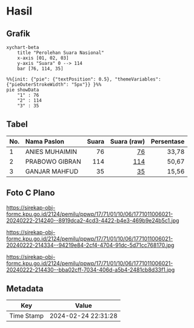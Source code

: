 # Hasil

## Grafik

```mermaid
xychart-beta
    title "Perolehan Suara Nasional"
    x-axis [01, 02, 03]
    y-axis "Suara" 0 --> 114
    bar [76, 114, 35]
```

```mermaid
%%{init: {"pie": {"textPosition": 0.5}, "themeVariables": {"pieOuterStrokeWidth": "5px"}} }%%
pie showData
    "1" : 76
    "2" : 114
    "3" : 35
```

## Tabel

| No. | Nama Paslon    | Suara | Suara (raw) | Persentase |
|:--- |:-------------- | -----:| -----------:| ----------:|
| 1   | ANIES MUHAIMIN | 76    | [76][p-1]   | 33,78      |
| 2   | PRABOWO GIBRAN | 114   | [114][p-2]  | 50,67      |
| 3   | GANJAR MAHFUD  | 35    | [35][p-3]   | 15,56      |


[p-1]: https://github.com/gigit-pemilu/pemilu-2024/blob/main/pilpres/hitung-suara/sub/17-bengkulu/sub/71-kota-bengkulu/sub/01-selebar/sub/1006-sumur-dewa/sub/021-tps/sub/paslon-1.txt
[p-2]: https://github.com/gigit-pemilu/pemilu-2024/blob/main/pilpres/hitung-suara/sub/17-bengkulu/sub/71-kota-bengkulu/sub/01-selebar/sub/1006-sumur-dewa/sub/021-tps/sub/paslon-2.txt
[p-3]: https://github.com/gigit-pemilu/pemilu-2024/blob/main/pilpres/hitung-suara/sub/17-bengkulu/sub/71-kota-bengkulu/sub/01-selebar/sub/1006-sumur-dewa/sub/021-tps/sub/paslon-3.txt

## Foto C Plano

https://sirekap-obj-formc.kpu.go.id/2124/pemilu/ppwp/17/71/01/10/06/1771011006021-20240222-214240--8919dca2-4cd3-4422-b4e3-469b9e24b5c1.jpg

https://sirekap-obj-formc.kpu.go.id/2124/pemilu/ppwp/17/71/01/10/06/1771011006021-20240222-214334--94219e84-2cf4-4704-91dc-5d71cc768170.jpg

https://sirekap-obj-formc.kpu.go.id/2124/pemilu/ppwp/17/71/01/10/06/1771011006021-20240222-214430--bba02cff-7034-406d-a5b4-2481cb8d33f1.jpg


## Metadata

| Key        | Value               |
| ---------- | ------------------- |
| Time Stamp | 2024-02-24 22:31:28 |



